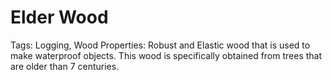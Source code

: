 # Elder Wood

Tags: Logging, Wood
Properties: Robust and Elastic wood that is used to make waterproof objects. This wood is specifically obtained from trees that are older than 7 centuries.